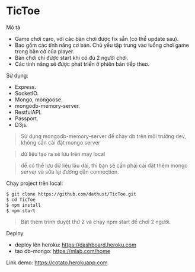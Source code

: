 # TicToe
Mô tả
  - Game chơi caro, với các bàn chơi được fix sẵn (có thể update sau).
  - Bao gồm các tính năng cơ bản. Chủ yếu tập trung vào luồng chơi game trong bàn cờ của player.
  - Bàn chơi chỉ được start khi có đủ 2 người chơi.
  - Các tính năng sẽ được phát triển ở phiên bản tiếp theo.
  
Sử dụng:
  - Express.
  - SocketIO.
  - Mongo, mongoose.
  - mongodb-memory-server.
  - RestfulAPI.
  - Passport.
  - D3js.

> Sử dụng mongodb-memory-server để chạy db trên môi trường dev, không cần cài đặt mongo server

> dữ liệu tạo ra sẽ lưu trên máy local

> để có thể lưu dữ liệu lâu dài, thì bạn sẽ cần phải cài đặt thêm mongo server và sửa lại đường dẫn connection.
  
Chạy project trên local:

```sh
$ git clone https://github.com/dathust/TicToe.git
$ cd TicToe
$ npm install
$ npm start
```

> Bật thêm trình duyệt thứ 2 và chạy npm start để chơi 2 người.

Deploy
  - deploy lên heroku: https://dashboard.heroku.com
  - tạo db-mongo: https://mlab.com/home

Link demo: https://cotato.herokuapp.com